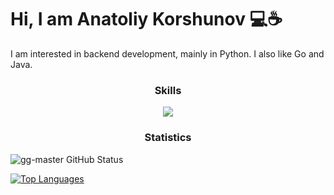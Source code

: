 # Hi, I am Anatoliy Korshunov 💻☕ 

I am interested in backend development, mainly in Python. I also like Go and Java.

<h3 align="center">Skills</h3>
<p align="center">
  <a href="https://skillicons.dev">
    <img src="https://skillicons.dev/icons?i=python,git,docker,postgres,linux,html,css,qt,js,raspberrypi,java,flask,cpp,go&perline=7" />
  </a>
</p>

<h3 align="center">Statistics</h3>
<picture>
  <source media="(prefers-color-scheme: black)" srcset="https://github-readme-stats.vercel.app/api?username=gg-master&show_icons=true&hide_border=true&count_private=true&theme=dark">
  <img alt="gg-master GitHub Status" src="https://github-readme-stats.vercel.app/api?username=gg-master&show_icons=true&hide_border=true&count_private=true&theme=light">
</picture>

[![Top Languages](https://github-readme-stats.vercel.app/api/top-langs/?username=gg-master&theme=dark)](https://github.com/gg-master)
